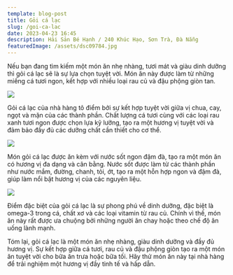 ```yaml
---
template: blog-post
title: Gỏi cá lạc
slug: /goi-ca-lac
date: 2023-04-23 16:45
description: Hải Sản Bé Hạnh / 240 Khúc Hạo, Sơn Trà, Đà Nẵng
featuredImage: /assets/dsc09784.jpg
---
```

Nếu bạn đang tìm kiếm một món ăn nhẹ nhàng, tươi mát và giàu dinh dưỡng thì gỏi cá lạc sẽ là sự lựa chọn tuyệt vời. Món ăn này được làm từ những miếng cá tươi ngon, kết hợp với nhiều loại rau củ và đậu phộng giòn tan.

![](/assets/dsc09788.jpg)

Gỏi cá lạc của nhà hàng tô điểm bởi sự kết hợp tuyệt vời giữa vị chua, cay, ngọt và mặn của các thành phần. Chất lượng cá tươi cùng với các loại rau xanh tươi ngon được chọn lựa kỹ lưỡng, tạo ra một hương vị tuyệt vời và đảm bảo đầy đủ các dưỡng chất cần thiết cho cơ thể.

![](/assets/dsc09790.jpg)

Món gỏi cá lạc được ăn kèm với nước sốt ngon đậm đà, tạo ra một món ăn có hương vị đa dạng và cân bằng. Nước sốt được làm từ các thành phần như nước mắm, đường, chanh, tỏi, ớt, tạo ra một hỗn hợp ngon và đậm đà, giúp làm nổi bật hương vị của các nguyên liệu.

![](/assets/dsc09791.jpg)

Điểm đặc biệt của gỏi cá lạc là sự phong phú về dinh dưỡng, đặc biệt là omega-3 trong cá, chất xơ và các loại vitamin từ rau củ. Chính vì thế, món ăn này rất được ưa chuộng bởi những người ăn chay hoặc theo chế độ ăn uống lành mạnh.

Tóm lại, gỏi cá lạc là một món ăn nhẹ nhàng, giàu dinh dưỡng và đầy đủ hương vị. Sự kết hợp giữa cá tươi, rau củ và đậu phộng giòn tạo ra một món ăn tuyệt vời cho bữa ăn trưa hoặc bữa tối. Hãy thử món ăn này tại nhà hàng để trải nghiệm một hương vị đầy tinh tế và hấp dẫn.